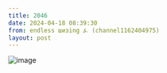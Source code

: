 ```yaml
---
title: 2046
date: 2024-04-18 08:39:30
from: endless шизing ⍼ (channel1162404975)
layout: post
---
```


![image](photos/photo_326@18-04-2024_08-39-30.jpg)


